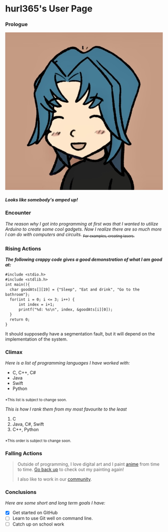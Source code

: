 # hurl365's User Page
### **Prologue**
![This is Zane Truesdale that I painted more than a year ago](Zane-emote.jpg)
##### Looks like somebody's amped up!
### **Encounter**
*The reason why I got into programming at first was that I wanted to utilize Arduino to create some cool gadgets. Now I realize there are so much more I can do with computers and circuits.* <sub>~~For examples, creating lasers.~~</sub>
### **Rising Actions**
***The following crappy code gives a good demonstration of what I am good at:***
```
#include <stdio.h>
#include <stdlib.h>
int main(){
  char goodAts[][19] = {"Sleep", "Eat and drink", "Go to the bathroom"};
  for(int i = 0; i <= 3; i++) {
      int index = i+1;
      printf("%d: %s\n", index, &goodAts[i][0]);
  }
  return 0;
}
```
It should supposedly have a segmentation fault, but it will depend on the implementation of the system.
### **Climax**
*Here is a list of programming languages I have worked with:*
- C, C++, C#
- Java
- Swift
- Python

<sub>*This list is subject to change soon.</sub>
 
*This is how I rank them from my most favourite to the least*
1. C
2. Java, C#, Swift
3. C++, Python

<sub>*This order is subject to change soon.</sub>

### **Falling Actions**
> Outside of programming, I love digital art and I paint [anime](/[Leader%20anim.gif](https://github.com/hurl365/CSE110-Lab-Week-0-1/blob/branch-created-in-VSCode/Leader%20anim.gif)) from time to time. [Go back up](index.md#prologue) to check out my painting again!
> 
> I also like to work in our [community](https://eceusc.ucsd.edu/).
> 

### **Conclusions**
*Here are some short and long term goals I have:*
- [x] Get started on GitHub
- [ ] Learn to use Git well on command line.
- [ ] Catch up on school work